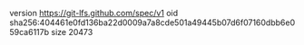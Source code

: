 version https://git-lfs.github.com/spec/v1
oid sha256:404461e0fd136ba22d0009a7a8cde501a49445b07d6f07160dbb6e059ca6117b
size 20473
